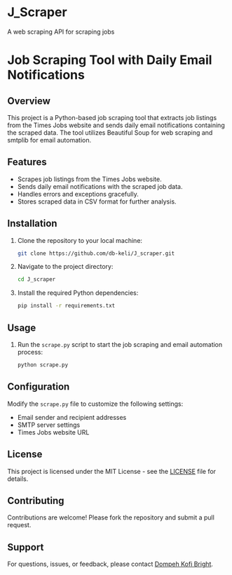 # J_Scraper
A web scraping API for scraping jobs
# Job Scraping Tool with Daily Email Notifications

## Overview
This project is a Python-based job scraping tool that extracts job listings from the Times Jobs website and sends daily email notifications containing the scraped data. The tool utilizes Beautiful Soup for web scraping and smtplib for email automation.

## Features
- Scrapes job listings from the Times Jobs website.
- Sends daily email notifications with the scraped job data.
- Handles errors and exceptions gracefully.
- Stores scraped data in CSV format for further analysis.

## Installation
1. Clone the repository to your local machine:

    ```bash
    git clone https://github.com/db-keli/J_scraper.git
    ```

2. Navigate to the project directory:

    ```bash
    cd J_scraper
    ```

3. Install the required Python dependencies:

    ```bash
    pip install -r requirements.txt
    ```

## Usage
1. Run the `scrape.py` script to start the job scraping and email automation process:

    ```bash
    python scrape.py
    ```

## Configuration
Modify the `scrape.py` file to customize the following settings:
- Email sender and recipient addresses
- SMTP server settings
- Times Jobs website URL

## License
This project is licensed under the MIT License - see the [LICENSE](LICENSE) file for details.

## Contributing
Contributions are welcome! Please fork the repository and submit a pull request.

## Support
For questions, issues, or feedback, please contact [Dompeh Kofi Bright](mailto:kekelidompeh@gmail.com).

